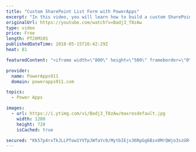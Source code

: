 ```yaml
---
title: "Custom SharePoint List Form with PowerApps"
excerpt: "In this video, you will learn how to build a custom SharePoint List Form with PowerApps. You will start with the basics and learn how to get started and some of the potholes that are along the way. The SharePointIntegration connector is covered, modifying the form, adding an button, and how to delete"
originalUrl: https://youtube.com/watch?v=Badj3_T8zAw
type: video
price: Free
length: PT20M10S
publishedDateTime: 2018-05-15T16:42:29Z
heat: 81

featuredContent: "<iframe width=\"800\" height=\"500\" frameborder=\"0\" src=\"https://www.youtube.com/embed/Badj3_T8zAw\" allow=\"accelerometer; autoplay; encrypted-media; gyroscope; picture-in-picture\" allowfullscreen></iframe>"

provider:
  name: PowerApps911
  domain: powerapps911.com

topics:
  - Power Apps

images:
  - url: https://i.ytimg.com/vi/Badj3_T8zAw/maxresdefault.jpg
    width: 1280
    height: 720
    isCached: true

secured: "Kk57p4rxTkJLLPfow1YVTpJWfaYc0/MytbIEjv36RpGg6Bzx0MrQWjo3szGR+b5C/P670+aIddq0DzC+ha6uAYOoiK6QOzpcVP2VCUni75mBrSE+KbsCJcwHQNnQKN6EU66Xs6z5UnXSVusOHr9acHaiR4C09N7HqId1/YbA3DMooNNtMQ8y/ILyvn857rGPRk9TWduiQnQungjnLOsAYAmD4c9h/GFnwbPy0bClGRtr6HEpdEqSo6bSaICeIw+jlgt3Zhu6KPAW9p7aHKMdp6yUqu4RVaal8e9kxPBfyN9egIL9+Sb2WCqg8Ylj2t5W/NQIt9gslZhYdY3HxYnVAo5Zlx76iBVP+wtJVh66UQlrmCMT3RjPkex4L223skHPOgyJSeEwkhqm2y5LXgFO2QUFzPYsT6OLhqT9MRZ5mXv0WzaPYlhRHXOtYnsXgivL;YWHyfx0HNXnyFbNq+2XqIw=="
---
```



